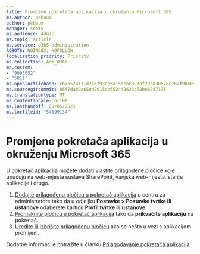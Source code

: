 ```yaml
---
title: Promjene pokretača aplikacija u okruženju Microsoft 365
ms.author: pebaum
author: pebaum
manager: scotv
ms.audience: Admin
ms.topic: article
ms.service: o365-administration
ROBOTS: NOINDEX, NOFOLLOW
localization_priority: Priority
ms.collection: Adm_O365
ms.custom:
- "9003052"
- "5811"
ms.openlocfilehash: cb7a524171d746f93ab3a15debc321af29cd30578c287f9bb05810491e604517
ms.sourcegitcommit: b5f7da89a650d2915dc652449623c78be6247175
ms.translationtype: MT
ms.contentlocale: hr-HR
ms.lasthandoff: 08/05/2021
ms.locfileid: "54099134"
---
```

# <a name="make-changes-to-the-microsoft-365-app-launcher"></a>Promjene pokretača aplikacija u okruženju Microsoft 365

U pokretač aplikacija možete dodati vlastite prilagođene pločice koje upućuju na web-mjesta sustava SharePoint, vanjska web-mjesta, starije aplikacije i drugo.

1. [Dodajte prilagođenu pločicu u pokretač aplikacija](https://docs.microsoft.com/microsoft-365/admin/manage/customize-the-app-launcher) u centru za administratore tako da u odjeljku **Postavke > Postavke tvrtke ili ustanove** odaberete karticu  **Profil tvrtke ili ustanove**.
2. [Promaknite pločicu u pokretač aplikacija](https://docs.microsoft.com/microsoft-365/admin/manage/customize-the-app-launcher#promote-the-tile-to-app-launcher) tako da **prikvačite aplikaciju** na pokretač.
3. [Uredite ili izbrišite prilagođenu pločicu](https://docs.microsoft.com/microsoft-365/admin/manage/customize-the-app-launcher#edit-or-delete-a-custom-tile) ako se nešto u vezi s aplikacijom promijeni.

Dodatne informacije potražite u članku [Prilagođavanje pokretača aplikacija](https://docs.microsoft.com/microsoft-365/admin/manage/customize-the-app-launcher).
